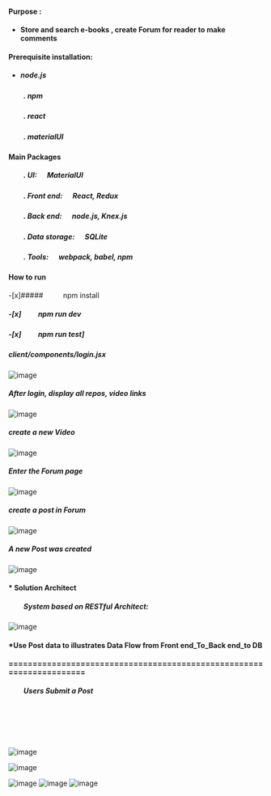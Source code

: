 #### Purpose :     
+  #### Store and search e-books ,  create Forum for reader to make comments




	
####  Prerequisite installation:
+ #####   node.js                          
##### &nbsp;&nbsp;&nbsp;&nbsp;&nbsp;&nbsp;&nbsp;&nbsp; . npm
##### &nbsp;&nbsp;&nbsp;&nbsp;&nbsp;&nbsp;&nbsp;&nbsp; . react            
##### &nbsp;&nbsp;&nbsp;&nbsp;&nbsp;&nbsp;&nbsp;&nbsp; . materialUI




####   Main Packages
##### &nbsp;&nbsp;&nbsp;&nbsp;&nbsp;&nbsp;&nbsp;&nbsp; . UI:      &nbsp;&nbsp;&nbsp;&nbsp;       MaterialUI
##### &nbsp;&nbsp;&nbsp;&nbsp;&nbsp;&nbsp;&nbsp;&nbsp; . Front end: &nbsp;&nbsp;&nbsp;&nbsp;     React, Redux
##### &nbsp;&nbsp;&nbsp;&nbsp;&nbsp;&nbsp;&nbsp;&nbsp; . Back end: &nbsp;&nbsp;&nbsp;&nbsp;      node.js, Knex.js
##### &nbsp;&nbsp;&nbsp;&nbsp;&nbsp;&nbsp;&nbsp;&nbsp; . Data storage:  &nbsp;&nbsp;&nbsp;&nbsp; SQLite &nbsp;&nbsp;&nbsp;&nbsp;   
##### &nbsp;&nbsp;&nbsp;&nbsp;&nbsp;&nbsp;&nbsp;&nbsp; . Tools: &nbsp;&nbsp;&nbsp;&nbsp; webpack, babel, npm 

#### How to run
-[x]#####  &nbsp;&nbsp;&nbsp;&nbsp;&nbsp;&nbsp;&nbsp;&nbsp; npm install
##### -[x] &nbsp;&nbsp;&nbsp;&nbsp;&nbsp;&nbsp;&nbsp;&nbsp; npm run dev
##### -[x] &nbsp;&nbsp;&nbsp;&nbsp;&nbsp;&nbsp;&nbsp;&nbsp; npm run test]










##### client/components/login.jsx
![image](https://github.com/githubmave/aihe-Book/assets/8073738/fa7d98b9-024c-4a27-ab56-69267034460b)


##### After login, display all repos, video links
![image](https://github.com/githubmave/aihe-Book/assets/8073738/788c3721-aefc-46fc-80b9-52f9e17cfdca)



##### create a new Video

![image](https://github.com/githubmave/aihe-Book/assets/8073738/251fdaa0-982f-4684-8a1b-52a9a322d144)


##### Enter the Forum page
![image](https://github.com/githubmave/aihe-Book/assets/8073738/53841ebd-cff6-471c-a0af-5f61b6b22ecf)


##### create a post in Forum
![image](https://github.com/githubmave/aihe-Book/assets/8073738/b38b4d69-fd2d-471f-8919-705c00d90e12)

##### A new Post was created
![image](https://github.com/githubmave/aihe-Book/assets/8073738/49381a1b-f7b2-461e-86ad-1251f7740de4)



#### * Solution Architect
##### &nbsp;&nbsp;&nbsp;&nbsp;&nbsp;&nbsp;&nbsp;&nbsp;  System based on RESTful Architect: 

![image](https://github.com/githubmave/aihe-Book/assets/8073738/235a59ae-c943-474b-95f0-b3251e89bb14)



####  *Use Post data to illustrates Data Flow from Front end_To_Back end_to DB 
#### =====================================================================
#####  &nbsp;&nbsp;&nbsp;&nbsp;&nbsp;&nbsp;&nbsp;&nbsp; Users Submit a Post

##### &nbsp;&nbsp;&nbsp;&nbsp;&nbsp;&nbsp;&nbsp;&nbsp; 

##### &nbsp;&nbsp;&nbsp;&nbsp;&nbsp;&nbsp;&nbsp;&nbsp;  
![image](https://github.com/githubmave/aihe-Book/assets/8073738/b1f931cb-d458-478e-8809-280a4c2e6e7a)


![image](https://github.com/githubmave/aihe-Book/assets/8073738/6a0167cc-fdcb-48f0-afb9-50aad8b1492d)

![image](https://github.com/githubmave/aihe-Book/assets/8073738/c535a665-1ad5-4dc4-ab75-7b269f9a6db9)
![image](https://github.com/githubmave/aihe-Book/assets/8073738/ec70a07d-74de-4cb8-97cf-aa58c6377370)
![image](https://github.com/githubmave/aihe-Book/assets/8073738/e08cff1b-df09-428f-b4ee-ff58ac26828b)


   


 































